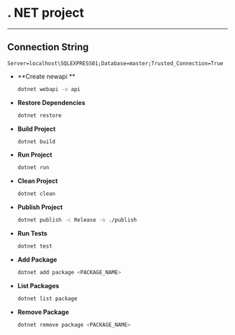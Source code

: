 #  . NET project 


---
## Connection String

```
Server=localhost\SQLEXPRESS01;Database=master;Trusted_Connection=True
```
- **Create newapi **
  ```bash
  dotnet webapi -o api
  ```

- **Restore Dependencies**
  ```bash
  dotnet restore
  ```

- **Build Project**
  ```bash
  dotnet build
  ```

- **Run Project**
  ```bash
  dotnet run
  ```

- **Clean Project**
  ```bash
  dotnet clean
  ```

- **Publish Project**
  ```bash
  dotnet publish -c Release -o ./publish
  ```

- **Run Tests**
  ```bash
  dotnet test
  ```

- **Add Package**
  ```bash
  dotnet add package <PACKAGE_NAME>
  ```

- **List Packages**
  ```bash
  dotnet list package
  ```

- **Remove Package**
  ```bash
  dotnet remove package <PACKAGE_NAME>
  ```

